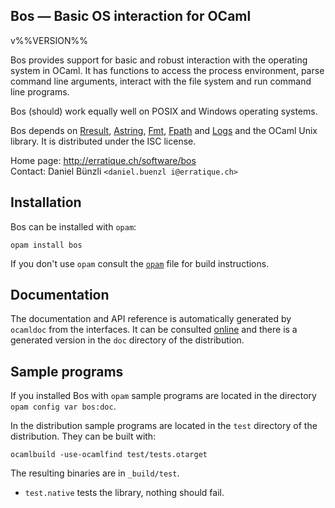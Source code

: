 Bos — Basic OS interaction for OCaml
-------------------------------------------------------------------------------
v%%VERSION%%

Bos provides support for basic and robust interaction with the
operating system in OCaml. It has functions to access the process
environment, parse command line arguments, interact with the file
system and run command line programs.

Bos (should) work equally well on POSIX and Windows operating systems.

Bos depends on [Rresult][rresult], [Astring][astring], [Fmt][fmt],
[Fpath][fpath] and [Logs][logs] and the OCaml Unix library. It is
distributed under the ISC license.

[rresult]: http://erratique.ch/software/rresult
[astring]: http://erratique.ch/software/astring
[fmt]: http://erratique.ch/software/fmt
[fpath]: http://erratique.ch/software/fpath
[logs]: http://erratique.ch/software/logs

Home page: http://erratique.ch/software/bos  
Contact: Daniel Bünzli `<daniel.buenzl i@erratique.ch>`

## Installation

Bos can be installed with `opam`:

    opam install bos
    
If you don't use `opam` consult the [`opam`](opam) file for build
instructions.

## Documentation

The documentation and API reference is automatically generated by
`ocamldoc` from the interfaces. It can be consulted [online][doc]
and there is a generated version in the `doc` directory of the
distribution.

[doc]: http://erratique.ch/software/bos/doc/


## Sample programs

If you installed Bos with `opam` sample programs are located in
the directory `opam config var bos:doc`.

In the distribution sample programs are located in the `test`
directory of the distribution. They can be built with:

    ocamlbuild -use-ocamlfind test/tests.otarget

The resulting binaries are in `_build/test`.

- `test.native` tests the library, nothing should fail.
